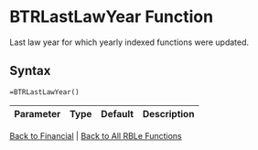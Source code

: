 # BTRLastLawYear Function

Last law year for which yearly indexed functions were updated.

## Syntax

```excel
=BTRLastLawYear()
```

Parameter | Type | Default | Description
---|---|---|---


[Back to Financial](Readme.md) | [Back to All RBLe Functions](/RBLe/RBLe.md#function-documentation)